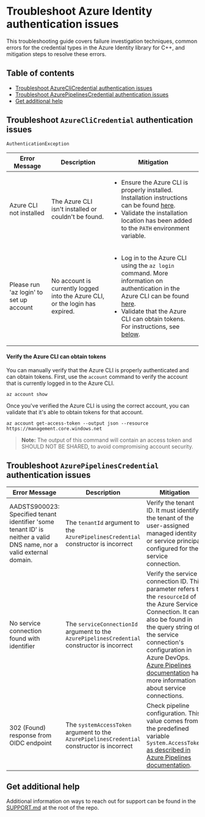 <!-- cspell:words azurecli azureclicredential -->
# Troubleshoot Azure Identity authentication issues

This troubleshooting guide covers failure investigation techniques, common errors for the credential types in the Azure Identity library for C++, and mitigation steps to resolve these errors.

## Table of contents

- [Troubleshoot AzureCliCredential authentication issues](#troubleshoot-azureclicredential-authentication-issues)
- [Troubleshoot AzurePipelinesCredential authentication issues](#troubleshoot-azurepipelinescredential-authentication-issues)
- [Get additional help](#get-additional-help)

## Troubleshoot `AzureCliCredential` authentication issues

`AuthenticationException`

| Error Message |Description| Mitigation |
|---|---|---|
|Azure CLI not installed|The Azure CLI isn't installed or couldn't be found.|<ul><li>Ensure the Azure CLI is properly installed. Installation instructions can be found [here](https://learn.microsoft.com/cli/azure/install-azure-cli).</li><li>Validate the installation location has been added to the `PATH` environment variable.</li></ul>|
|Please run 'az login' to set up account|No account is currently logged into the Azure CLI, or the login has expired.|<ul><li>Log in to the Azure CLI using the `az login` command. More information on authentication in the Azure CLI can be found [here](https://learn.microsoft.com/cli/azure/authenticate-azure-cli).</li><li>Validate that the Azure CLI can obtain tokens. For instructions, see [below](#verify-the-azure-cli-can-obtain-tokens).</li></ul>|

#### Verify the Azure CLI can obtain tokens

You can manually verify that the Azure CLI is properly authenticated and can obtain tokens. First, use the `account` command to verify the account that is currently logged in to the Azure CLI.

```azurecli
az account show
```

Once you've verified the Azure CLI is using the correct account, you can validate that it's able to obtain tokens for that account.

```azurecli
az account get-access-token --output json --resource https://management.core.windows.net
```

> **Note:** The output of this command will contain an access token and SHOULD NOT BE SHARED, to avoid compromising account security.

## Troubleshoot `AzurePipelinesCredential` authentication issues

| Error Message |Description| Mitigation |
|---|---|---|
| AADSTS900023: Specified tenant identifier 'some tenant ID' is neither a valid DNS name, nor a valid external domain.|The `tenantId` argument to the `AzurePipelinesCredential` constructor is incorrect| Verify the tenant ID. It must identify the tenant of the user-assigned managed identity or service principal configured for the service connection.|
| No service connection found with identifier |The `serviceConnectionId` argument to the `AzurePipelinesCredential` constructor is incorrect| Verify the service connection ID. This parameter refers to the `resourceId` of the Azure Service Connection. It can also be found in the query string of the service connection's configuration in Azure DevOps. [Azure Pipelines documentation](https://learn.microsoft.com/azure/devops/pipelines/library/service-endpoints?view=azure-devops&tabs=yaml) has more information about service connections.|
|302 (Found) response from OIDC endpoint|The `systemAccessToken` argument to the `AzurePipelinesCredential` constructor is incorrect|Check pipeline configuration. This value comes from the predefined variable `System.AccessToken` [as described in Azure Pipelines documentation](https://learn.microsoft.com/azure/devops/pipelines/build/variables?view=azure-devops&tabs=yaml#systemaccesstoken).|

## Get additional help

Additional information on ways to reach out for support can be found in the [SUPPORT.md](https://github.com/Azure/azure-sdk-for-cpp/blob/main/SUPPORT.md) at the root of the repo.